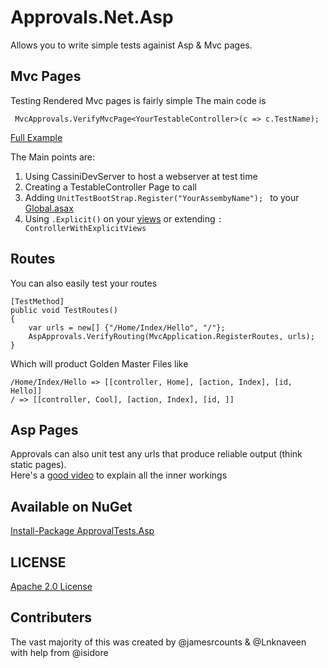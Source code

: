 # Approvals.Net.Asp

Allows you to write simple tests againist Asp & Mvc pages.

Mvc Pages
---
Testing Rendered Mvc pages is fairly simple The main code is 

```
 MvcApprovals.VerifyMvcPage<YourTestableController>(c => c.TestName);

```
[Full Example](https://github.com/approvals/Approvals.Net.Asp/blob/master/ApprovalTests.Asp.Tests/Mvc/MvcTest.cs)

The Main points are:  

  1) Using CassiniDevServer to host a webserver at test time  
  2) Creating a TestableController Page to call  
  3) Adding ``` UnitTestBootStrap.Register("YourAssembyName");  ``` to your   [Global.asax](https://github.com/approvals/Approvals.Net.Asp/blob/master/MvcApplication.Razor/Global.asax.cs)  
  4) Using ```.Explicit()``` on your [views](https://github.com/approvals/Approvals.Net.Asp/blob/master/MvcApplication.Razor/Controllers/ExampleController.cs) or extending ``` : ControllerWithExplicitViews ```
   

Routes
---
You can also easily test your routes 
```
[TestMethod]
public void TestRoutes()
{
	var urls = new[] {"/Home/Index/Hello", "/"};
	AspApprovals.VerifyRouting(MvcApplication.RegisterRoutes, urls);
}
```
Which will product Golden Master Files like 

```
/Home/Index/Hello => [[controller, Home], [action, Index], [id, Hello]] 
/ => [[controller, Cool], [action, Index], [id, ]] 
```

Asp Pages
---
Approvals can also unit test any urls that produce reliable output (think static pages).  
Here's a [good video](https://www.youtube.com/watch?v=52YouQkd-f8) to explain all the inner workings

Available on NuGet
---
[Install-Package ApprovalTests.Asp](http://nuget.org/packages/ApprovalTests.Asp)

	
## LICENSE
[Apache 2.0 License](https://github.com/SignalR/SignalR/blob/master/LICENSE.md)

Contributers
---
The vast majority of this was created by @jamesrcounts & @Lnknaveen with help from @isidore
